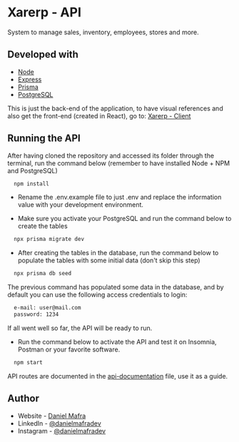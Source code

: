 # Xarerp - API

System to manage sales, inventory, employees, stores and more.

## Developed with

* [Node](https://nodejs.org/en/)
* [Express](https://expressjs.com/)
* [Prisma](https://www.prisma.io/)
* [PostgreSQL](https://www.postgresql.org/)

This is just the back-end of the application, to have visual references and also get the front-end (created in React), go to: [Xarerp - Client](https://github.com/DanielMafra/xarerp-client)

## Running the API

After having cloned the repository and accessed its folder through the terminal, run the command below (remember to have installed Node + NPM and PostgreSQL)

```bash
  npm install
```

* Rename the .env.example file to just .env and replace the information value with your development environment.

* Make sure you activate your PostgreSQL and run the command below to create the tables

```bash
  npx prisma migrate dev
```

* After creating the tables in the database, run the command below to populate the tables with some initial data (don't skip this step)

```bash
  npx prisma db seed
```

The previous command has populated some data in the database, and by default you can use the following access credentials to login:

```bash
  e-mail: user@mail.com
  password: 1234
```

If all went well so far, the API will be ready to run.

* Run the command below to activate the API and test it on Insomnia, Postman or your favorite software.

```bash
  npm start
```

API routes are documented in the [api-documentation](https://github.com/DanielMafra/xarerp-api/blob/main/api-documentation.md) file, use it as a guide.

## Author

- Website - [Daniel Mafra](https://danielmafra.github.io)
- LinkedIn - [@danielmafradev](https://linkedin.com/in/danielmafradev)
- Instagram - [@danielmafradev](https://instagram.com/danielmafradev)

